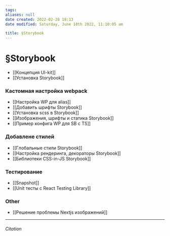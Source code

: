 ```yaml
---
tags: 
aliases: null
date created: 2022-02-28 18:13
date modified: Saturday, June 18th 2022, 11:10:05 am

title: §Storybook
---
```


# §Storybook

- [[Концепция UI-kit]]
- [[Установка Storybook]]

### Кастомная настройка webpack

- [[Настройка WP для alias]]
- [[Добавить шрифты Storybook]]
- [[Установка scss в Storybook]]
- [[Изображения, шрифты и статика Storybook]]
- [[Пример конфига WP для SB с TS]]

### Добавлене стилей

- [[Глобальные стили Storybook]]
- [[Настройка рендеринга, декораторы  Storybook]]
- [[Библиотеки CSS-in-JS Storybook]]

### Тестирование

- [[Snapshot]]
- [[Unit тесты с React Testing Library]]

### Other

- [[Решение проблемы Nextjs изображений]]
---

###### Citation
